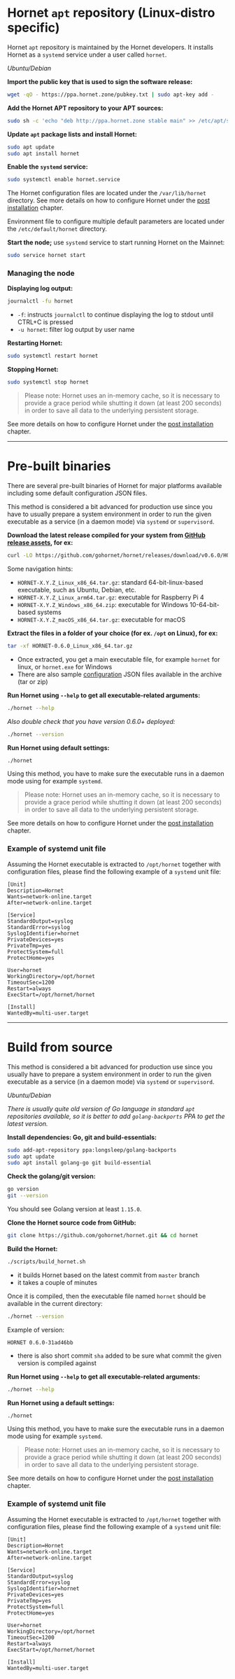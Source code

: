 # Hornet `apt` repository (Linux-distro specific)
Hornet `apt` repository is maintained by the Hornet developers. It installs Hornet as a `systemd` service under a user called `hornet`.

*Ubuntu/Debian*

**Import the public key that is used to sign the software release:**
```bash
wget -qO - https://ppa.hornet.zone/pubkey.txt | sudo apt-key add -
```

**Add the Hornet APT repository to your APT sources:**
```bash
sudo sh -c 'echo "deb http://ppa.hornet.zone stable main" >> /etc/apt/sources.list.d/hornet.list'
```

**Update `apt` package lists and install Hornet:**
```bash
sudo apt update
sudo apt install hornet
```

**Enable the `systemd` service:**
```bash
sudo systemctl enable hornet.service
```

The Hornet configuration files are located under the `/var/lib/hornet` directory. See more details on how to configure Hornet under the [post installation](../post_installation/post_installation.md) chapter.

Environment file to configure multiple default parameters are located under the `/etc/default/hornet` directory.

**Start the node;** use `systemd` service to start running Hornet on the Mainnet:
```bash
sudo service hornet start
```

### Managing the node
**Displaying log output:**
```bash
journalctl -fu hornet
```
* `-f`: instructs `journalctl` to continue displaying the log to stdout until CTRL+C is pressed
* `-u hornet`: filter log output by user name

**Restarting Hornet:**
```bash
sudo systemctl restart hornet
```

**Stopping Hornet:**
```bash
sudo systemctl stop hornet
```

> Please note: Hornet uses an in-memory cache, so it is necessary to provide a grace period while shutting it down (at least 200 seconds) in order to save all data to the underlying persistent storage.

See more details on how to configure Hornet under the [post installation](../post_installation/post_installation.md) chapter.

-------

# Pre-built binaries
There are several pre-built binaries of Hornet for major platforms available including some default configuration JSON files.

This method is considered a bit advanced for production use since you have to usually prepare a system environment in order to run the given executable as a service (in a daemon mode) via `systemd` or `supervisord`.

**Download the latest release compiled for your system from [GitHub release assets](https://github.com/gohornet/hornet/releases), for ex:**

```bash
curl -LO https://github.com/gohornet/hornet/releases/download/v0.6.0/HORNET-0.6.0_Linux_x86_64.tar.gz
```
Some navigation hints:
* `HORNET-X.Y.Z_Linux_x86_64.tar.gz`: standard 64-bit-linux-based executable, such as Ubuntu, Debian, etc.
* `HORNET-X.Y.Z_Linux_arm64.tar.gz`: executable for Raspberry Pi 4
* `HORNET-X.Y.Z_Windows_x86_64.zip`: executable for Windows 10-64-bit-based systems
* `HORNET-X.Y.Z_macOS_x86_64.tar.gz`: executable for macOS

**Extract the files in a folder of your choice (for ex. `/opt` on Linux), for ex:**
```bash
tar -xf HORNET-0.6.0_Linux_x86_64.tar.gz
```
* Once extracted, you get a main executable file, for example `hornet` for linux, or `hornet.exe` for Windows
* There are also sample [configuration](../post_installation/post_installation.md) JSON files available in the archive (tar or zip)

**Run Hornet using `--help` to get all executable-related arguments:**
```bash
./hornet --help
```

*Also double check that you have version 0.6.0+ deployed:*
```bash
./hornet --version
```

**Run Hornet using default settings:**
```bash
./hornet
```

Using this method, you have to make sure the executable runs in a daemon mode using for example `systemd`.

> Please note: Hornet uses an in-memory cache, so it is necessary to provide a grace period while shutting it down (at least 200 seconds) in order to save all data to the underlying persistent storage.

See more details on how to configure Hornet under the [post installation](../post_installation/post_installation.md) chapter.

### Example of systemd unit file
Assuming the Hornet executable is extracted to `/opt/hornet` together with configuration files, please find the following example of a `systemd` unit file:

```plaintext
[Unit]
Description=Hornet
Wants=network-online.target
After=network-online.target

[Service]
StandardOutput=syslog
StandardError=syslog
SyslogIdentifier=hornet
PrivateDevices=yes
PrivateTmp=yes
ProtectSystem=full
ProtectHome=yes

User=hornet
WorkingDirectory=/opt/hornet
TimeoutSec=1200
Restart=always
ExecStart=/opt/hornet/hornet

[Install]
WantedBy=multi-user.target
```


----------------



# Build from source
This method is considered a bit advanced for production use since you usually have to prepare a system environment in order to run the given executable as a service (in a daemon mode) via `systemd` or `supervisord`.

*Ubuntu/Debian*

*There is usually quite old version of Go language in standard `apt` repositories available, so it is better to add `golang-backports` PPA to get the latest version.*

**Install dependencies: Go, git and build-essentials:**
```bash
sudo add-apt-repository ppa:longsleep/golang-backports
sudo apt update
sudo apt install golang-go git build-essential
```

**Check the golang/git version:**
```bash
go version
git --version
```
You should see Golang version at least `1.15.0`.

**Clone the Hornet source code from GitHub:**
```bash
git clone https://github.com/gohornet/hornet.git && cd hornet
```

**Build the Hornet:**
```bash
./scripts/build_hornet.sh
```
* it builds Hornet based on the latest commit from `master` branch
* it takes a couple of minutes

Once it is compiled, then the executable file named `hornet` should be available in the current directory:
```bash
./hornet --version
```

Example of version:
```plaintext
HORNET 0.6.0-31ad46bb
```
* there is also short commit `sha` added to be sure what commit the given version is compiled against

**Run Hornet using `--help` to get all executable-related arguments:**
```bash
./hornet --help
```

**Run Hornet using a default settings:**
```bash
./hornet
```

Using this method, you have to make sure the executable runs in a daemon mode using for example `systemd`.

> Please note: Hornet uses an in-memory cache, so it is necessary to provide a grace period while shutting it down (at least 200 seconds) in order to save all data to the underlying persistent storage.

See more details on how to configure Hornet under the [post installation](../post_installation/post_installation.md) chapter.

### Example of systemd unit file
Assuming the Hornet executable is extracted to `/opt/hornet` together with configuration files, please find the following example of a `systemd` unit file:

```plaintext
[Unit]
Description=Hornet
Wants=network-online.target
After=network-online.target

[Service]
StandardOutput=syslog
StandardError=syslog
SyslogIdentifier=hornet
PrivateDevices=yes
PrivateTmp=yes
ProtectSystem=full
ProtectHome=yes

User=hornet
WorkingDirectory=/opt/hornet
TimeoutSec=1200
Restart=always
ExecStart=/opt/hornet/hornet

[Install]
WantedBy=multi-user.target
```
